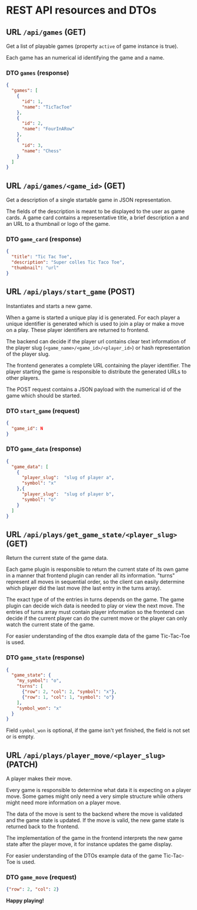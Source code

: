 # REST API resources and DTOs

## URL `/api/games` (GET)

Get a list of playable games (property `active` of game instance is true).

Each game has an numerical id identifying the game and a name.

### DTO `games` (response)

```json
{
  "games": [
    {
      "id": 1,
      "name": "TicTacToe"
    },
    {
      "id": 2,
      "name": "FourInARow"
    },
    {
      "id": 3,
      "name": "Chess"
    }
  ]
}
```

## URL `/api/games/<game_id>` (GET)

Get a description of a single startable game in JSON representation.

The fields of the description is meant to be displayed to the user as game cards. A game card contains a representative title, a brief description a and an URL to a thumbnail or logo of the game.

### DTO `game_card` (response)

```json
{
  "title": "Tic Tac Toe",
  "description": "Super colles Tic Taco Toe",
  "thumbnail": "url"
}
```

## URL `/api/plays/start_game` (POST)

Instantiates and starts a new game.

When a game is started a unique play id is generated. For each player a unique identifier is generated which is used to join a play or make a move on a play. These player identifiers are returned to frontend.

The backend can decide if the player url contains clear text information of the player slug (```<game_name>/<game_id>/<player_id>```) or hash representation of the player slug.

The frontend generates a complete URL containing the player identifier. The player starting the game is responsible to distribute the generated URLs to other players.

The POST request contains a JSON payload with the numerical id of the game which should be started.

### DTO `start_game` (request)

```json
{
  "game_id": N
}
```

### DTO `game_data` (response)

```json
{
  "game_data": [
    {
      "player_slug":  "slug of player a",
      "symbol": "x"
    },{
      "player_slug":  "slug of player b",
      "symbol": "o"
    }
  ]
}
```

## URL `/api/plays/get_game_state/<player_slug>` (GET)

Return the current state of the game data.

Each game plugin is responsible to return the current state of its own game in a manner that frontend plugin can render all its information. "turns" represent all moves in sequential order, so
the client can easily determine which player did the last move (the last entry in the turns array).

The exact type of of the entries in turns depends on the game. The game plugin can decide wich data is needed to play or view the next move. The entries of turns array must contain player information so the frontend can decide if the current player can do the current move or the player can only watch the current state of the game.

For easier understanding of the dtos example data of the game Tic-Tac-Toe is used.

### DTO `game_state` (response)

```json
{
  "game_state": {
    "my_symbol": "o",
    "turns": [
      {"row": 2, "col": 2, "symbol": "x"},
      {"row": 1, "col": 1, "symbol": "o"}
    ],
    "symbol_won": "x"
  }
}
```
Field `symbol_won` is optional, if the game isn't yet finished, the field is not set or is empty.


## URL `/api/plays/player_move/<player_slug>` (PATCH)

A player makes their move.

Every game is responsible to determine what data it is expecting on a player move. Some games might only need a very simple structure while others might need more information on a player move.

The data of the move is sent to the backend where the move is validated and the game state is updated.
If the move is valid, the new game state is returned back to the frontend.

The implementation of the game in the frontend interprets the new game state after the player move, it for instance updates the game display.

For easier understanding of the DTOs example data of the game Tic-Tac-Toe is used.

### DTO `game_move` (request)

```json
{"row": 2, "col": 2}
```

**Happy playing!**
